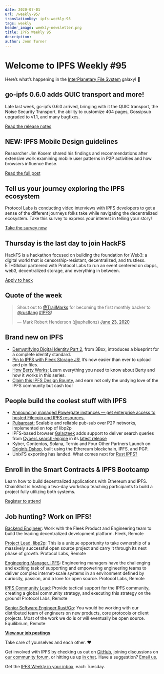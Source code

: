 ```yaml
---
date: 2020-07-01
url: /weekly-95/
translationKey: ipfs-weekly-95
tags: weekly
header_image: weekly-newsletter.png
title: IPFS Weekly 95
description:
author: Jenn Turner
---
```


# Welcome to IPFS Weekly #95

Here’s what’s happening in the [InterPlanetary File System](https://ipfs.io/) galaxy! 🚀

## go-ipfs 0.6.0 adds QUIC transport and more!

Late last week, go-ipfs 0.6.0 arrived, bringing with it the QUIC transport, the Noise Security Transport, the ability to customize 404 pages, Gossipsub upgraded to v1.1, and many bugfixes.

[Read the release notes](https://blog.ipfs.io/2020-06-26-go-ipfs-0-6-0/)

## NEW: IPFS Mobile Design guidelines

Researcher Jim Kosem shared his findings and recommendations after extensive work examining mobile user patterns in P2P activities and how browsers influence these.

[Read the full post](https://blog.ipfs.io/2020-06-25-ipfs-mobile-design-guidelines/)

## Tell us your journey exploring the IPFS ecosystem

Protocol Labs is conducting video interviews with IPFS developers to get a sense of the different journeys folks take while navigating the decentralized ecosystem. Take this survey to express your interest in telling your story!

[Take the survey now](https://ipfscommunity.typeform.com/to/KOsYTzxn)

## Thursday is the last day to join HackFS

HackFS is a hackathon focused on building the foundation for Web3: a digital world that is censorship-resistant, decentralized, and trustless. ETHGlobal partnered with Protocol Labs to run an event centered on dapps, web3, decentralized storage, and everything in between.

[Apply to hack](https://hackfs.com/)

## Quote of the week

<blockquote class="twitter-tweet"><p lang="en" dir="ltr">Shout out to <a href="https://twitter.com/TrailMarks?ref_src=twsrc%5Etfw">@TrailMarks</a> for becoming the first monthly backer to <a href="https://twitter.com/rustlang?ref_src=twsrc%5Etfw">@rustlang</a> <a href="https://twitter.com/hashtag/IPFS?src=hash&amp;ref_src=twsrc%5Etfw">#IPFS</a>!</p>&mdash; Mark Robert Henderson (@aphelionz) <a href="https://twitter.com/aphelionz/status/1275554540796993547?ref_src=twsrc%5Etfw">June 23, 2020</a></blockquote>

## Brand new on IPFS

- [Demystifying Digital Identity Part 2](https://medium.com/3box/demystifying-digital-identity-2-75dd7dfee2f2), from 3Box, introduces a blueprint for a complete identity standard.
- [Pin to IPFS with Fleek Storage JS!](https://blog.fleek.co/posts/guide-to-fleek-storage-js) It’s now easier than ever to upload and pin files.
- [How Berty Works:](https://berty.tech/blog/how-berty-works-ipfs/) Learn everything you need to know about Berty and how it works in this series.
- [Claim this IPFS Design Bounty](https://github.com/ipfs/dir-index-html/issues/37), and earn not only the undying love of the IPFS community but cash too!

## People build the coolest stuff with IPFS

- [Announcing managed Powergate instances — get enterprise access to hosted Filecoin and IPFS resources.](https://blog.textile.io/announcing-managed-powergate-instances-enterprise-filecoin-and-ipfs/)
- [Pulsarcast:](https://github.com/JGAntunes/pulsarcast) Scalable and reliable pub-sub over P2P networks, implemented on top of libp2p
- IPFS-based browser [Galacteek](https://github.com/pinnaculum/galacteek) adds support to deliver search queries from [Cybers search-engine](https://cyber.page/) in its [latest release](https://github.com/pinnaculum/galacteek/releases/tag/v0.4.30)
- Kyber, Contentos, Solana, Ternio and Four Other Partners Launch on [Origin’s Dshop](https://medium.com/originprotocol/origin-launches-new-dshop-partnerships-5034439d6337), built using the Ethereum blockchain, IPFS, and PGP.
- UnixFS exporting has landed. What comes next for [Rust IPFS?](https://medium.com/equilibriumco/unixfs-exporting-has-landed-what-comes-next-4775cc568838)

## Enroll in the Smart Contracts & IPFS Bootcamp

Learn how to build decentralized applications with Ethereum and IPFS. ChainShot is hosting a two-day workshop teaching participants to build a project fully utilizing both systems.

[Register to attend](https://cs-room.com/event/bp/5eebc09ee70cdf1b40b61ab4)

## Job hunting? Work on IPFS!

[Backend Engineer](https://cryptojobslist.com/jobs/backend-engineer-at-fleek-remote): Work with the Fleek Product and Engineering team to build the leading decentralized development platform. Fleek, Remote

[Project Lead, libp2p](https://jobs.lever.co/protocol/27ff3891-6e13-4aa8-b43a-734715e85a26): This is a unique opportunity to take ownership of a massively successful open source project and carry it through its next phase of growth. Protocol Labs, Remote

[Engineering Manager, IPFS](https://jobs.lever.co/protocol/3f0787e8-58b3-4122-a1ea-424561d2658f): Engineering managers have the challenging and exciting task of supporting and empowering engineering teams to deliver complex internet-scale systems in an environment defined by curiosity, passion, and a love for open source. Protocol Labs, Remote

[IPFS Community Lead](https://jobs.lever.co/protocol/71c4a9b9-af90-4ce9-9dba-8b72507997bf): Provide tactical support for the IPFS community, creating a global community strategy, and executing this strategy on the ground! Protocol Labs, Remote

[Senior Software Engineer Rust/Go](https://www.notion.so/Hiring-Senior-Software-Engineer-Rust-Go-e6c94ccc261f426c80a483c7fc642412): You would be working with our distributed team of engineers on new products, core protocols or client projects. Most of the work we do is or will eventually be open source. Equilibrium, Remote

**[View our job postings](https://jobs.lever.co/protocol)**

Take care of yourselves and each other. ❤️

Get involved with IPFS by checking us out on [GitHub](https://github.com/ipfs), joining discussions on [our community forum](https://discuss.ipfs.io/), or hitting us up [in chat](https://riot.im/app/#/room/#ipfs:matrix.org). Have a suggestion? [Email us.](mailto:newsletter@ipfs.io)

Get the [IPFS Weekly in your inbox](https://ipfs.us4.list-manage.com/subscribe?u=25473244c7d18b897f5a1ff6b&id=cad54b2230), each Tuesday.
